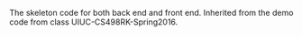 The skeleton code for both back end and front end.
Inherited from the demo code from class UIUC-CS498RK-Spring2016.


